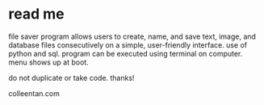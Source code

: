 # read me

file saver program allows users to create, name, and save text, image, and database files 
consecutively on a simple, user-friendly interface. use of python and sql. program can be 
executed using terminal on computer. menu shows up at boot.

do not duplicate or take code. thanks!

colleentan.com
